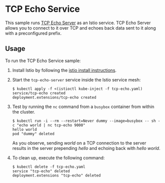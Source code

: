 # TCP Echo Service

This sample runs [TCP Echo Server](src/) as an Istio service. TCP Echo Server
allows you to connect to it over TCP and echoes back data sent to it along with
a preconfigured prefix.

## Usage

To run the TCP Echo Service sample:

1. Install Istio by following the [istio install instructions](https://istio.io/docs/setup/kubernetes/quick-start.html).

1. Start the `tcp-echo-server` service inside the Istio service mesh:

    ```console
    $ kubectl apply -f <(istioctl kube-inject -f tcp-echo.yaml)
    service/tcp-echo created
    deployment.extensions/tcp-echo created
    ```

1. Test by running the `nc` command from a `busybox` container from within the cluster.

    ```console
    $ kubectl run -i --rm --restart=Never dummy --image=busybox -- sh -c "echo world | nc tcp-echo 9000"
    hello world
    pod "dummy" deleted
    ```

    As you observe, sending _world_ on a TCP connection to the server results in
    the server prepending _hello_ and echoing back with _hello world_.

1. To clean up, execute the following command:

    ```console
    $ kubectl delete -f tcp-echo.yaml
    service "tcp-echo" deleted
    deployment.extensions "tcp-echo" deleted
    ```
